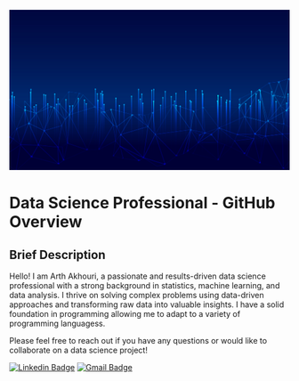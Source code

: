 ![Arth Akhouri](https://raw.githubusercontent.com/FlintyTub49/FlintyTub49/main/assets/10701724_19187756.jpg)

# Data Science Professional - GitHub Overview

## Brief Description

Hello! I am Arth Akhouri, a passionate and results-driven data science professional with a strong background in statistics, machine learning, and data analysis. I thrive on solving complex problems using data-driven approaches and transforming raw data into valuable insights. I have a solid foundation in programming allowing me to adapt to a variety of programming languagess.

Please feel free to reach out if you have any questions or would like to collaborate on a data science project!

[![Linkedin Badge](https://img.shields.io/badge/-LinkedIn-blue?style=flat-square&logo=Linkedin&logoColor=white&link=https://www.linkedin.com/in/arthakhouri)](https://www.linkedin.com/in/arthakhouri)
[![Gmail Badge](https://img.shields.io/badge/-Gmail-c14438?style=flat-square&logo=Gmail&logoColor=white&link=mailto:arthakhouri@gmail.com)](mailto:arthakhouri@gmail.com)

<!--
**FlintyTub49/FlintyTub49** is a ✨ _special_ ✨ repository because its `README.md` (this file) appears on your GitHub profile.

Here are some ideas to get you started:

- 🔭 I’m currently working on ...
- 🌱 I’m currently learning ...
- 👯 I’m looking to collaborate on ...
- 🤔 I’m looking for help with ...
- 💬 Ask me about ...
- 📫 How to reach me: ...
- 😄 Pronouns: ...
- ⚡ Fun fact: ...
-->
